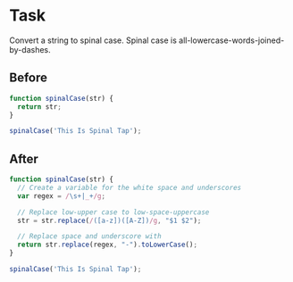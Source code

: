 # Task 

Convert a string to spinal case. Spinal case is all-lowercase-words-joined-by-dashes.

## Before

```javascript
function spinalCase(str) {
  return str;
}

spinalCase('This Is Spinal Tap');
```

## After

```javascript
function spinalCase(str) {
  // Create a variable for the white space and underscores
  var regex = /\s+|_+/g;

  // Replace low-upper case to low-space-uppercase
  str = str.replace(/([a-z])([A-Z])/g, "$1 $2");

  // Replace space and underscore with
  return str.replace(regex, "-").toLowerCase();
}

spinalCase('This Is Spinal Tap');
```
